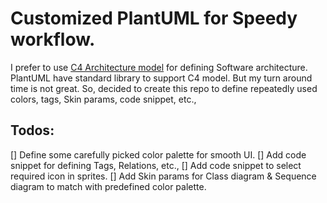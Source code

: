 # Customized PlantUML for Speedy workflow.

I prefer to use [C4 Architecture model](https://c4model.com/) for defining Software architecture.  PlantUML have standard library to support C4 model. 
But my turn around time is not great.  So, decided to create this repo to define repeatedly used colors, tags, Skin params, code snippet, etc., 

## Todos:
[] Define some carefully picked color palette for smooth UI.
[] Add code snippet for defining Tags, Relations, etc.,
[] Add code snippet to select required icon in sprites. 
[] Add Skin params for Class diagram & Sequence diagram to match with predefined color palette.

